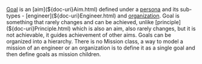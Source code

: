 [Goal](${doc-uri}Goal.html) is an [aim](${doc-uri}Aim.html) defined under a [persona](${doc-uri}Persona.html) and its sub-types - [engineer](${doc-uri}Engineer.html) and [organization](${doc-uri}Organization.html).
Goal is something that rarely changes and can be achieved, unlike [principle](${doc-uri}Principle.html) which is also an aim, also rarely changes, but it is not achievable, it guides achievement of other aims.
Goals can be organized into a hierarchy. There is no Mission class, a way to model a mission of an engineer or an organization is to define it as a single goal and then define goals as mission children.